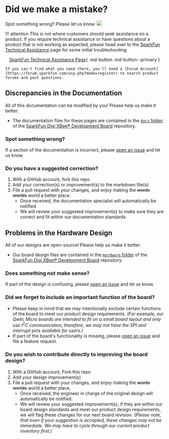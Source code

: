 # Did we make a mistake?

Spot something wrong? Please let us know. <a href="https://github.com/sparkfun/SparkFun_XBee_Development_Board/issues" alt="Issues"><img src="https://img.shields.io/github/issues/sparkfun/SparkFun_XBee_Development_Board.svg" /></a>

!!! attention
    This is not where customers should seek assistance on a product. If you require technical assistance or have questions about a product that is not working as expected, please head over to the [SparkFun Technical Assistance](https://www.sparkfun.com/technical_assistance) page for some initial troubleshooting.
    <center>
    [SparkFun Technical Assistance Page](https://www.sparkfun.com/technical_assistance){ .md-button .md-button--primary }
    </center>
    
    If you can't find what you need there, you'll need a [Forum Account](https://forum.sparkfun.com/ucp.php?mode=register) to search product forums and post questions.

## Discrepancies in the Documentation

All of this documentation can be modified by you! Please help us make it better.

* The documentation files for these pages are contained in the [`docs` folder](https://github.com/sparkfun/SparkFun_XBee_Development_Board/tree/main/docs) of the [SparkFun Digi XBee® Development Board](https://github.com/sparkfun/SparkFun_XBee_Development_Board) repository.

### Spot something wrong?
If a section of the documentation is incorrect, please [open an issue](https://github.com/sparkfun/SparkFun_XBee_Development_Board/issues) and let us know.

### Do you have a suggested correction?
1. With a GitHub account, fork this repo
2. Add your correction(s) or improvement(s) to the markdown file(s)
3. File a pull request with your changes, and enjoy making the ~~words~~ ~~worlds~~ world a better place.
    * Once received, the documentation specialist will automatically be notified.
    * We will review your suggested improvement(s) to make sure they are correct and fit within our documentation standards.

## Problems in the Hardware Design

All of our designs are open-source! Please help us make it better.

* Our board design files are contained in the [`Hardware` folder](https://github.com/sparkfun/SparkFun_XBee_Development_Board/tree/main/Hardware) of the [SparkFun Digi XBee® Development Board](https://github.com/sparkfun/SparkFun_XBee_Development_Board) repository. 

### Does something not make sense?
If part of the design is confusing, please [open an issue](https://github.com/sparkfun/SparkFun_XBee_Development_Board/issues) and let us know.

### Did we forget to include an important function of the board?
* Please keep in mind that we may intentionally exclude certain functions of the board to meet our product design requirements. *(For example, our Qwiic Micro boards are intended to fit on a small board layout and only use I<sup>2</sup>C communication; therefore, we may not have the SPI and interrupt pins available for users.)*
* If part of the board's functionality is missing, please [open an issue](https://github.com/sparkfun/SparkFun_XBee_Development_Board/issues) and file a feature request.

### Do you wish to contribute directly to improving the board design?
1. With a GitHub account, Fork this repo
2. Add your design improvement(s)
3. File a pull request with your changes, and enjoy making the ~~words~~ ~~worlds~~ world a better place.
    * Once received, the engineer in charge of the original design will automatically be notified.
    * We will review your suggested improvement(s), if they are within our board design standards and meet our product design requirements, we will flag these changes for our next board revision. *(Please note, that even if your suggestion is accepted, these changes may not be immediate. We may have to cycle through our current product inventory first.)*
